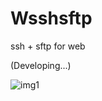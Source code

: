 # Wsshsftp

ssh + sftp for web

(Developing...)

![img1](http://ogaxrnolm.bkt.clouddn.com/wsshsftp1.gif)
